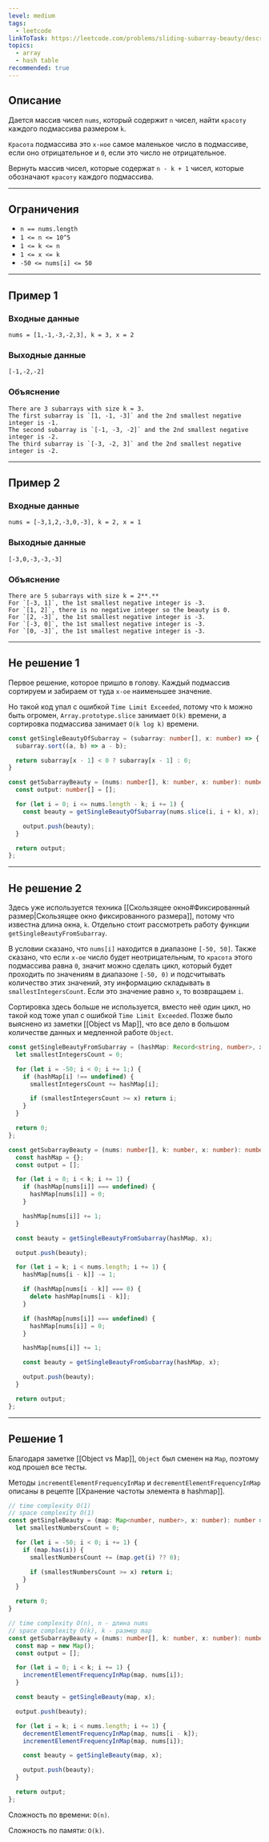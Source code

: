 ```yaml
---
level: medium
tags:
  - leetcode
linkToTask: https://leetcode.com/problems/sliding-subarray-beauty/description/
topics:
  - array
  - hash table
recommended: true
---
```

## Описание

Дается массив чисел `nums`, который содержит `n` чисел, найти `красоту` каждого подмассива размером `k`.

`Красота` подмассива это `x-ное` самое маленькое число в подмассиве, если оно отрицательное и `0`, если это число не отрицательное.

Вернуть массив чисел, которые содержат `n - k + 1` чисел, которые обозначают `красоту` каждого подмассива.

---
## Ограничения

- `n == nums.length` 
- `1 <= n <= 10^5`
- `1 <= k <= n`
- `1 <= x <= k` 
- `-50 <= nums[i] <= 50`

---
## Пример 1

### Входные данные

```
nums = [1,-1,-3,-2,3], k = 3, x = 2
```
### Выходные данные

```
[-1,-2,-2]
```
### Объяснение

```
There are 3 subarrays with size k = 3. 
The first subarray is `[1, -1, -3]` and the 2nd smallest negative integer is -1. 
The second subarray is `[-1, -3, -2]` and the 2nd smallest negative integer is -2. 
The third subarray is `[-3, -2, 3]` and the 2nd smallest negative integer is -2.
```

---
## Пример 2

### Входные данные

```
nums = [-3,1,2,-3,0,-3], k = 2, x = 1
```
### Выходные данные

```
[-3,0,-3,-3,-3]
```
### Объяснение

```
There are 5 subarrays with size k = 2**.**
For `[-3, 1]`, the 1st smallest negative integer is -3.
For `[1, 2]`, there is no negative integer so the beauty is 0.
For `[2, -3]`, the 1st smallest negative integer is -3.
For `[-3, 0]`, the 1st smallest negative integer is -3.
For `[0, -3]`, the 1st smallest negative integer is -3.
```

---
## Не решение 1

Первое решение, которое пришло в голову. Каждый подмассив сортируем и забираем от туда `x-ое` наименьшее значение.

Но такой код упал с ошибкой `Time Limit Exceeded`, потому что `k` можно быть огромен, `Array.prototype.slice` занимает `O(k)` времени, а сортировка подмассива занимает `O(k log k)` времени.

```typescript
const getSingleBeautyOfSubarray = (subarray: number[], x: number) => {
  subarray.sort((a, b) => a - b);

  return subarray[x - 1] < 0 ? subarray[x - 1] : 0;
}

const getSubarrayBeauty = (nums: number[], k: number, x: number): number[] => {
  const output: number[] = [];

  for (let i = 0; i <= nums.length - k; i += 1) {
    const beauty = getSingleBeautyOfSubarray(nums.slice(i, i + k), x);

    output.push(beauty);
  }

  return output;
};
```

---
## Не решение 2

Здесь уже используется техника [[Скользящее окно#Фиксированный размер|Скользящее окно фиксированного размера]], потому что известна длина окна, `k`. Отдельно стоит рассмотреть работу функции `getSingleBeautyFromSubarray`.

В условии сказано, что `nums[i]` находится в диапазоне `[-50, 50]`. Также сказано, что если `x-ое` число будет неотрицательным, то `красота` этого подмассива равна `0`, значит можно сделать цикл, который будет проходить по значениям в диапазоне `[-50, 0)` и подсчитывать количество этих значений, эту информацию складывать в `smallestIntegersCount`. Если это значение равно `x`, то возвращаем `i`.

Сортировка здесь больше не используется, вместо неё один цикл, но такой код тоже упал с ошибкой `Time Limit Exceeded`. Позже было выяснено из заметки [[Object vs Map]], что все дело в большом количестве данных и медленной работе `Object`.

```typescript
const getSingleBeautyFromSubarray = (hashMap: Record<string, number>, x: number): number => {
  let smallestIntegersCount = 0;

  for (let i = -50; i < 0; i += 1;) {
    if (hashMap[i] !== undefined) {
      smallestIntegersCount += hashMap[i];

      if (smallestIntegersCount >= x) return i;
    }
  }

  return 0;
};

const getSubarrayBeauty = (nums: number[], k: number, x: number): number[] => {
  const hashMap = {};
  const output = [];

  for (let i = 0; i < k; i += 1) {
    if (hashMap[nums[i]] === undefined) {
      hashMap[nums[i]] = 0;
    }

    hashMap[nums[i]] += 1;
  }

  const beauty = getSingleBeautyFromSubarray(hashMap, x);

  output.push(beauty);

  for (let i = k; i < nums.length; i += 1) {
    hashMap[nums[i - k]] -= 1;

    if (hashMap[nums[i - k]] === 0) {
      delete hashMap[nums[i - k]];
    }

    if (hashMap[nums[i]] === undefined) {
      hashMap[nums[i]] = 0;
    }

    hashMap[nums[i]] += 1;

    const beauty = getSingleBeautyFromSubarray(hashMap, x);

    output.push(beauty);
  }

  return output;
};
```

---
## Решение 1

Благодаря заметке [[Object vs Map]], `Object` был сменен на `Map`, поэтому код прошел все тесты.

Методы `incrementElementFrequencyInMap` и `decrementElementFrequencyInMap` описаны в рецепте [[Хранение частоты элемента в hashmap]].

```typescript
// time complexity O(1)
// space complexity O(1)
const getSingleBeauty = (map: Map<number, number>, x: number): number => {
  let smallestNumbersCount = 0;

  for (let i = -50; i < 0; i += 1) {
    if (map.has(i)) {
      smallestNumbersCount += (map.get(i) ?? 0);

      if (smallestNumbersCount >= x) return i;
    }
  }

  return 0;
}

// time complexity O(n), n - длина nums
// space complexity O(k), k - размер map
const getSubarrayBeauty = (nums: number[], k: number, x: number): number[] => {
  const map = new Map();
  const output = [];

  for (let i = 0; i < k; i += 1) {
    incrementElementFrequencyInMap(map, nums[i]);
  }

  const beauty = getSingleBeauty(map, x);

  output.push(beauty);

  for (let i = k; i < nums.length; i += 1) {
    decrementElementFrequencyInMap(map, nums[i - k]);
    incrementElementFrequencyInMap(map, nums[i]);

    const beauty = getSingleBeauty(map, x);

    output.push(beauty);
  }

  return output;
};
```

Сложность по времени: `O(n)`.

Сложность по памяти: `O(k)`.